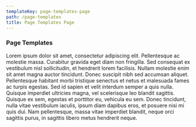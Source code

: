 ```yaml
---
templateKey: page-templates-page
path: /page-templates
title: Page Templates Page
---
```

### Page Templates

Lorem ipsum dolor sit amet, consectetur adipiscing elit. Pellentesque ac molestie massa. Curabitur gravida eget diam non fringilla. Sed consequat ex vestibulum nisl sollicitudin, et hendrerit lorem facilisis. Nullam molestie enim sit amet magna auctor tincidunt. Donec suscipit nibh sed accumsan aliquet. Pellentesque habitant morbi tristique senectus et netus et malesuada fames ac turpis egestas. Sed id sapien et velit interdum semper a quis nulla. Quisque imperdiet ultricies magna, vel scelerisque leo blandit sagittis. Quisque ex sem, egestas et porttitor eu, vehicula eu sem. Donec tincidunt, nulla vitae vestibulum iaculis, ipsum diam dapibus eros, et posuere nisi mi quis dui. Nam pellentesque, massa vitae imperdiet blandit, neque orci sagittis purus, in sagittis libero metus hendrerit neque.